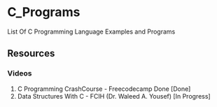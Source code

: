 # C_Programs
List Of C Programming Language Examples and Programs 

## Resources

### Videos

1. C Programming CrashCourse - Freecodecamp Done [Done]
2. Data Structures With C - FCIH (Dr. Waleed A. Yousef) [In Progress]


